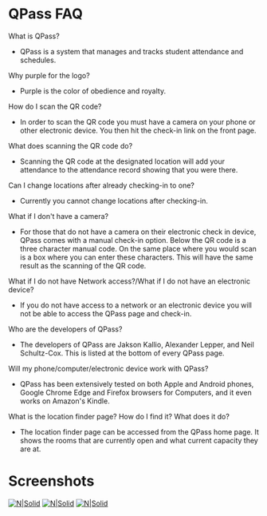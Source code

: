 # QPass FAQ

What is QPass?
  - QPass is a system that manages and tracks student attendance and schedules.

Why purple for the logo?
 - Purple is the color of obedience and royalty.

How do I scan the QR code?
 - In order to scan the QR code you must have a camera on your phone or other electronic device. You then hit the check-in link on the front page.

What does scanning the QR code do?
 - Scanning the QR code at the designated location will add your attendance to the attendance record showing that you were there.

Can I change locations after already checking-in to one?
 - Currently you cannot change locations after checking-in.

What if I don't have a camera?
 - For those that do not have a camera on their electronic check in device, QPass comes with a manual check-in option. Below the QR code is a three character manual code. On the same place where you would scan is a box where you can enter these characters. This will have the same result as the scanning of the QR code.

What if I do not have Network access?/What if I do not have an electronic device?
 - If you do not have access to a network or an electronic device you will not be able to access the QPass page and check-in.

Who are the developers of QPass?
 - The developers of QPass are Jakson Kallio, Alexander Lepper, and Neil Schultz-Cox. This is listed at the bottom of every QPass page.

Will my phone/computer/electronic device work with QPass?
 - QPass has been extensively tested on both Apple and Android phones, Google Chrome Edge and Firefox browsers for Computers, and it even works on Amazon's Kindle.

What is the location finder page? How do I find it? What does it do?
 - The location finder page can be accessed from the QPass home page. It shows the rooms that are currently open and what current capacity they are at.

# Screenshots

[![N|Solid](https://lh3.googleusercontent.com/0KCuOWz89bgxOk7H6HEtCzs1ogxo702xCPhGD2HsFJh73YWrn0HpzIs4gnr-eo5jzAs=h900-rw)](https://nodesource.com/products/nsolid) [![N|Solid](https://lh3.googleusercontent.com/LaQviUgkjbdsDiYHyS_c-z1CUpEMPquU6fv0T8x0PDkJW7FEEA7jlQeQXsTVrtz524A=h900-rw)](https://nodesource.com/products/nsolid)
[![N|Solid](https://lh3.googleusercontent.com/vQeLrDRmdBiucp1i37YYU3A3dDWX0lvVFZHBoL_IF5R7BxOdoGTmXMnOdihWQhXC9GmF=h900-rw)](https://nodesource.com/products/nsolid)
